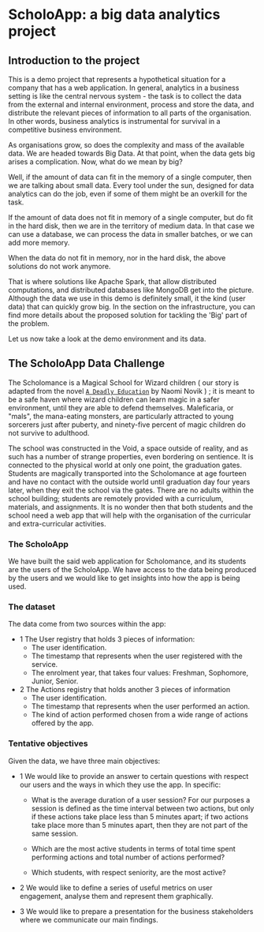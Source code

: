 # ScholoApp: a big data analytics project

## Introduction to the project
This is a demo project that represents a hypothetical situation for a company that has a web application. In general, analytics in a business setting is like the central nervous system - the task is to collect the data from the external and internal environment, process and store the data, and distribute the relevant pieces of information to all parts of the organisation. In other words, business analytics is instrumental for survival in a competitive business environment. 

As organisations grow, so does the complexity and mass of the available data. We are headed towards Big Data. At that point, when the data gets big arises a complication. Now, what do we mean by big?

Well, if the amount of data can fit in the memory of a single computer, then we are talking about small data. Every tool under the sun, designed for data analytics can do the job, even if some of them might be an overkill for the task.

If the amount of data does not fit in memory of a single computer, but do fit in the hard disk, then we are in the territory of medium data. In that case we can use a database, we can process the data in smaller batches, or we can add more memory.

When the data do not fit in memory, nor in the hard disk, the above solutions do not work anymore.

That is where solutions like Apache Spark, that allow distributed computations, and distributed databases like MongoDB get into the picture. Although the data we use in this demo is definitely small, it the kind (user data) that can quickly grow big. In the section on the infrastructure, you can find more details about the proposed solution for tackling the 'Big' part of the problem.

Let us now take a look at the demo environment and its data.

## The ScholoApp Data Challenge

The Scholomance is a Magical School for Wizard children ( our story is adapted from the novel [`A Deadly Education`](https://en.wikipedia.org/wiki/A_Deadly_Education) by Naomi Novik ) ; it is meant to be a safe haven where wizard children can learn magic in a safer environment, until they are able to defend themselves. Maleficaria, or "mals", the mana-eating monsters, are particularly attracted to young sorcerers just after puberty, and ninety-five percent of magic children do not survive to adulthood. 

The school was constructed in the Void, a space outside of reality, and as such has a number of strange properties, even bordering on sentience. It is connected to the physical world at only one point, the graduation gates. Students are magically transported into the Scholomance at age fourteen and have no contact with the outside world until graduation day four years later, when they exit the school via the gates. There are no adults within the school building; students are remotely provided with a curriculum, materials, and assignments. It is no wonder then that both students and the school need a web app that will help with the organisation of the curricular and extra-curricular activities.

### The ScholoApp
We have built the said web application for Scholomance, and its students are the users of the ScholoApp. We have access to the data being produced by the users and we would like to get insights into how the app is being used.

### The dataset
The data come from two sources within the app:
- 1 The User registry that holds 3 pieces of information:
    - The user identification.
    - The timestamp that represents when the user registered with the service.
    - The enrolment year, that takes four values: Freshman, Sophomore, Junior, Senior.
- 2 The Actions registry that holds another 3 pieces of information
    - The user identification.
    - The timestamp that represents when the user performed an action.
    - The kind of action performed chosen from a wide range of actions offered by the app.

### Tentative objectives
Given the data, we have three main objectives:
- 1  We would like to provide an answer to certain questions with respect our users and the ways in which they use the app. In specific:

    - What is the average duration of a user session? For our purposes a session is defined as the time interval between two actions, but only if these actions take place less than 5 minutes apart; if two actions take place more than 5 minutes apart, then they are not part of the same session.

    - Which are the most active students in terms of total time spent performing actions and total number of actions performed?

    - Which students, with respect seniority, are the most active?

- 2 We would like to define a series of useful metrics on user engagement, analyse them and represent them graphically.

- 3 We would like to prepare a presentation for the business stakeholders where we communicate our main findings.

